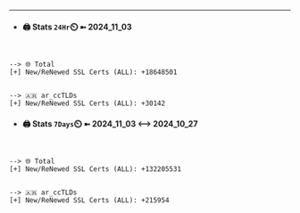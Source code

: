 

---
- #### 🖨️ **Stats** `24Hr`⏲️ ➼ 2024_11_03
```console


--> 🌐 Total
[+] New/ReNewed SSL Certs (ALL): +18648501


--> 🇦🇷 ar_ccTLDs
[+] New/ReNewed SSL Certs (ALL): +30142

```

- #### 🖨️ **Stats** `7Days`⏲️ ➼ 2024_11_03 <--> 2024_10_27
```console


--> 🌐 Total
[+] New/ReNewed SSL Certs (ALL): +132205531


--> 🇦🇷 ar_ccTLDs
[+] New/ReNewed SSL Certs (ALL): +215954

```

